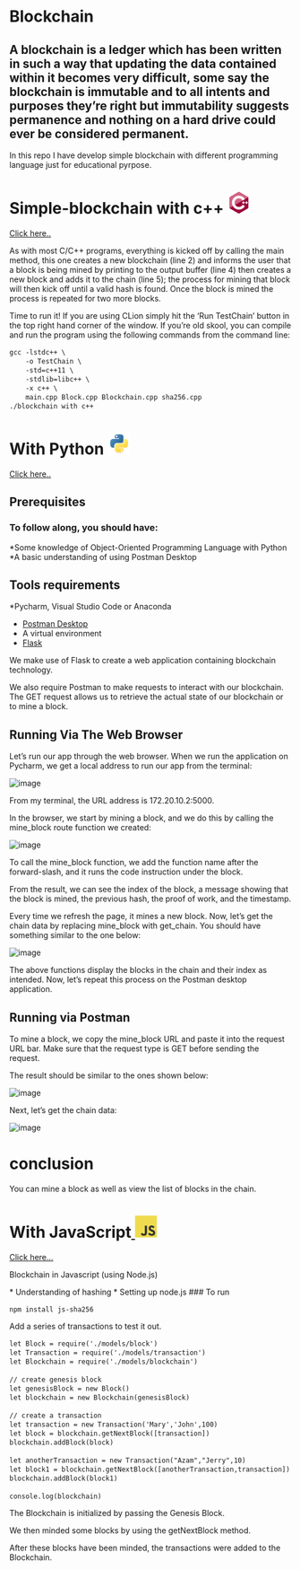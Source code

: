 # Blockchain
## A blockchain is a ledger which has been written in such a way that updating the data contained within it becomes very difficult, some say the blockchain is immutable and to all intents and purposes they’re right but immutability suggests permanence and nothing on a hard drive could ever be considered permanent.

<p> In this repo I have develop  simple blockchain with different  programming language just for educational pyrpose.</p>

# Simple-blockchain with c++ <a href="https://www.w3schools.com/cpp/" target="_blank" rel="noreferrer"> <img src="https://raw.githubusercontent.com/devicons/devicon/master/icons/cplusplus/cplusplus-original.svg" alt="cplusplus" width="40" height="40"/> </a>  
<a href="https://github.com/Aryanstha/Simple-Blockchain/tree/main/blockchain%20with%20C%2B%2B">Click here..</a>
<p> As with most C/C++ programs, everything is kicked off by calling the main method, this one creates a new blockchain (line 2) and informs the user that a block is being mined by printing to the output buffer (line 4) then creates a new block and adds it to the chain (line 5); the process for mining that block will then kick off until a valid hash is found. Once the block is mined the process is repeated for two more blocks.</p>

<p>Time to run it! If you are using CLion simply hit the ‘Run TestChain’ button in the top right hand corner of the window. If you’re old skool, you can compile and run the program using the following commands from the command line:</p>

```
gcc -lstdc++ \
    -o TestChain \
    -std=c++11 \
    -stdlib=libc++ \
    -x c++ \
    main.cpp Block.cpp Blockchain.cpp sha256.cpp
./blockchain with c++

```
# With Python <a href="https://www.python.org" target="_blank" rel="noreferrer"> <img src="https://raw.githubusercontent.com/devicons/devicon/master/icons/python/python-original.svg" alt="python" width="40" height="40"/> </a>
<a href="https://github.com/Aryanstha/Simple-Blockchain/tree/main/Blockchain%20with%20python">Click here..</a>
## Prerequisites
### To follow along, you should have:

*Some knowledge of Object-Oriented Programming Language with Python
*A basic understanding of using Postman Desktop

## Tools requirements
*Pycharm, Visual Studio Code or Anaconda
* <a href="https://www.postman.com/" >Postman Desktop</a>
* A virtual environment
* <a href="https://flask.palletsprojects.com/en/2.0.x/">Flask</a>

<p> We make use of Flask to create a web application containing blockchain technology.</p>

<p>We also require Postman to make requests to interact with our blockchain. The GET request allows us to retrieve the actual state of our blockchain or to mine a block.</p>

## Running Via The Web Browser
<p>Let’s run our app through the web browser. When we run the application on Pycharm, we get a local address to run our app from the terminal:</p>

![image](https://user-images.githubusercontent.com/67673221/152830936-b132ad1b-2ebf-4385-9d48-9982e0848cd1.png)

<p>From my terminal, the URL address is 172.20.10.2:5000.</p>

<p>In the browser, we start by mining a block, and we do this by calling the mine_block route function we created:</p>

![image](https://user-images.githubusercontent.com/67673221/152831162-0233597e-82cd-459f-86d2-cbe9c814f95d.png)

<p>To call the mine_block function, we add the function name after the forward-slash, and it runs the code instruction under the block.</p>
<p>From the result, we can see the index of the block, a message showing that the block is mined, the previous hash, the proof of work, and the timestamp.</p>
<p>Every time we refresh the page, it mines a new block. Now, let’s get the chain data by replacing mine_block with get_chain. You should have something similar to the one below:</p>

![image](https://user-images.githubusercontent.com/67673221/152831407-fe3e4592-8c19-49ed-9671-80e9f95ec397.png)


<p>The above functions display the blocks in the chain and their index as intended. Now, let’s repeat this process on the Postman desktop application.</p>

## Running via Postman
<p>To mine a block, we copy the mine_block URL and paste it into the request URL bar. Make sure that the request type is GET before sending the request.</p>

<p>The result should be similar to the ones shown below:</p>

![image](https://user-images.githubusercontent.com/67673221/152831685-9d2a59f5-5730-48a5-a0e1-271556f7e6c0.png)

<p>Next, let’s get the chain data:</p>

![image](https://user-images.githubusercontent.com/67673221/152831797-67fcbd0a-0b2b-49bd-998b-cb232b4459f5.png)

# conclusion
 <p>You can mine a block as well as view the list of blocks in the chain.</p>
 
 # With JavaScript<a href="https://developer.mozilla.org/en-US/docs/Web/JavaScript" target="_blank" rel="noreferrer"> <img src="https://raw.githubusercontent.com/devicons/devicon/master/icons/javascript/javascript-original.svg" alt="javascript" width="40" height="40"/> </a>
 <a href="https://github.com/Aryanstha/Simple-Blockchain/tree/main/BLockchain%20with%20js">Click here...</a>
 
 <p>Blockchain in Javascript (using Node.js)</p>
 * Understanding of hashing
 * Setting up  node.js
 ### To run
 
```
npm install js-sha256

```
<h>Add a series of transactions to test it out.</h>

```
let Block = require('./models/block')
let Transaction = require('./models/transaction')
let Blockchain = require('./models/blockchain')

// create genesis block
let genesisBlock = new Block()
let blockchain = new Blockchain(genesisBlock)

// create a transaction
let transaction = new Transaction('Mary','John',100)
let block = blockchain.getNextBlock([transaction])
blockchain.addBlock(block)

let anotherTransaction = new Transaction("Azam","Jerry",10)
let block1 = blockchain.getNextBlock([anotherTransaction,transaction])
blockchain.addBlock(block1)

console.log(blockchain)

```
<p>The Blockchain is initialized by passing the Genesis Block.</p>

<p>We then minded some blocks by using the getNextBlock method.</p>

<p>After these blocks have been minded, the transactions were added to the Blockchain.</p>

 



